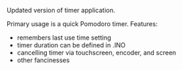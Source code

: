 Updated version of timer application.

Primary usage is a quick Pomodoro timer.
Features:
 - remembers last use time setting
 - timer duration can be defined in .INO
 - cancelling timer via touchscreen, encoder, and screen
 - other fancinesses
